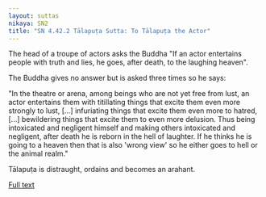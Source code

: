 ```yaml
---
layout: suttas
nikaya: SN2
title: "SN 4.42.2 Tālapuṭa Sutta: To Tālapuṭa the Actor"
---
```


The head of a troupe of actors asks the Buddha "If an actor entertains people with truth and lies, he goes, after death, to the laughing heaven".  


The Buddha gives no answer but is asked three times so he says:  

"In the theatre or arena, among beings who are not yet free from lust, an actor entertains them with titillating things that excite them even more strongly to lust, [...] infuriating things that excite them even more to hatred, [...] bewildering things that excite them to even more delusion. Thus being intoxicated and negligent himself and making others intoxicated and negligent, after death he is reborn in the hell of laughter. If he thinks he is going to a heaven then that is also 'wrong view' so he either goes to hell or the animal realm."  


Tālapuṭa is distraught, ordains and becomes an arahant.


[Full text](https://www.dhammatalks.org/suttas/SN/SN42_2.html)
